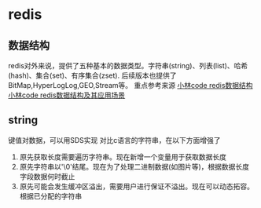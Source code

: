 # redis

## 数据结构
redis对外来说，提供了五种基本的数据类型。字符串(string)、列表(list)、哈希(hash)、集合(set)、有序集合(zset). 后续版本也提供了BitMap,HyperLogLog,GEO,Stream等。
重点参考来源
[小林code redis数据结构](https://xiaolincoding.com/redis/data_struct/data_struct.html#quicklist-%E7%BB%93%E6%9E%84%E8%AE%BE%E8%AE%A1)
[小林code redis数据结构及其应用场景](https://xiaolincoding.com/redis/data_struct/command.html#%E4%BB%8B%E7%BB%8D)

## string
键值对数据，可以用SDS实现
对比c语言的字符串，在以下方面增强了
1. 原先获取长度需要遍历字符串。现在新增一个变量用于获取数据长度
2. 原先字符串以'\0'结尾。现在为了处理二进制数据(如图片等)，根据数据长度字段数据何时截止
3. 原先可能会发生缓冲区溢出，需要用户进行保证不溢出。现在可以动态拓容。根据已分配的字符串